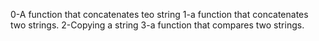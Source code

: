 0-A function that concatenates teo string
1-a function that concatenates two strings.
2-Copying a string
3-a function that compares two strings.
